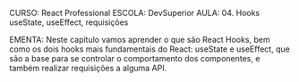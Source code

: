 CURSO: React Professional
ESCOLA: DevSuperior 
AULA: 04. Hooks useState, useEffect, requisições

EMENTA:
Neste capítulo vamos aprender o que são React Hooks, bem como os dois hooks mais fundamentais do React: useState e useEffect, que são a base para se controlar o comportamento dos componentes, e também realizar requisições a alguma API.
